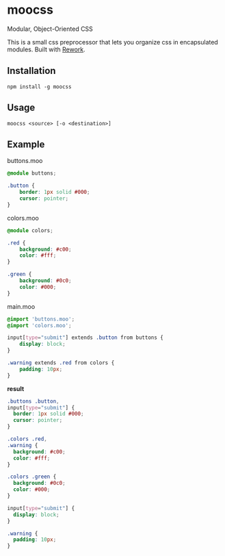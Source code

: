 # moocss
Modular, Object-Oriented CSS

This is a small css preprocessor that lets you organize css in encapsulated modules. Built with [Rework](https://github.com/reworkcss/rework).

## Installation
```
npm install -g moocss
```

## Usage
```
moocss <source> [-o <destination>]
```

## Example

buttons.moo
```css
@module buttons;

.button {
    border: 1px solid #000;
    cursor: pointer;
}
```

colors.moo
```css
@module colors;

.red {
    background: #c00;
    color: #fff;
}

.green {
    background: #0c0;
    color: #000;
}
```

main.moo
```css
@import 'buttons.moo';
@import 'colors.moo';

input[type="submit"] extends .button from buttons {
    display: block;
}

.warning extends .red from colors {
    padding: 10px;
}
```

**result**
```css
.buttons .button,
input[type="submit"] {
  border: 1px solid #000;
  cursor: pointer;
}

.colors .red,
.warning {
  background: #c00;
  color: #fff;
}

.colors .green {
  background: #0c0;
  color: #000;
}

input[type="submit"] {
  display: block;
}

.warning {
  padding: 10px;
}
```